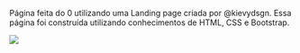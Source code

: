 Página feita do 0 utilizando uma Landing page criada por @kievydsgn.
Essa página foi construída utilizando conhecimentos de HTML, CSS e Bootstrap.

<img src="Imagens/gifPrincipal.gif">
